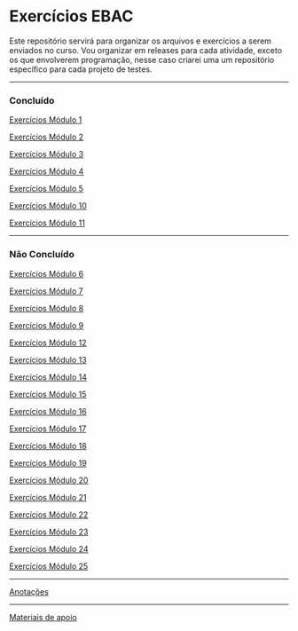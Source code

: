 # Exercícios EBAC
Este repositório servirá para organizar os arquivos e exercícios a serem enviados no curso. 
Vou organizar em releases para cada atividade, exceto os que envolverem programação, nesse caso criarei uma um repositório específico para cada projeto de testes.

-----
### Concluído
[Exercícios Módulo 1](https://github.com/QuintilianoNery/exercicios-ebac/tree/master/Exerc%C3%ADcio_M%C3%B3dulo_01)

[Exercícios Módulo 2](https://github.com/QuintilianoNery/exercicios-ebac/tree/master/Exerc%C3%ADcio_M%C3%B3dulo_02)

[Exercícios Módulo 3](https://github.com/QuintilianoNery/exercicios-ebac/tree/master/Exerc%C3%ADcio_M%C3%B3dulo_03/exerc%203)

[Exercícios Módulo 4](https://github.com/QuintilianoNery/exercicios-ebac/tree/master/Exerc%C3%ADcio_M%C3%B3dulo_04)

[Exercícios Módulo 5](https://github.com/QuintilianoNery/exercicios-ebac/tree/master/Exerc%C3%ADcio_M%C3%B3dulo_05)

[Exercícios Módulo 10](https://github.com/QuintilianoNery/exercicios-ebac/tree/master/Exerc%C3%ADcio_M%C3%B3dulo_10/exerc%2010)

[Exercícios Módulo 11](https://github.com/QuintilianoNery/Exercicios_Ebac_Modulo_11)

-----
### Não Concluído


[Exercícios Módulo 6]()

[Exercícios Módulo 7]()

[Exercícios Módulo 8]()

[Exercícios Módulo 9]()


[Exercícios Módulo 12]()

[Exercícios Módulo 13]()

[Exercícios Módulo 14]()

[Exercícios Módulo 15]()

[Exercícios Módulo 16]()

[Exercícios Módulo 17]()

[Exercícios Módulo 18]()

[Exercícios Módulo 19]()

[Exercícios Módulo 20]()

[Exercícios Módulo 21]()

[Exercícios Módulo 22]()

[Exercícios Módulo 23]()

[Exercícios Módulo 24]()

[Exercícios Módulo 25]()

-----

[Anotações](https://github.com/QuintilianoNery/exercicios-ebac/tree/Anotacoes/Anotacoes_Aulas)

-----
[Materiais de apoio](https://github.com/QuintilianoNery/exercicios-ebac/tree/master/Material_De_Apoio)
